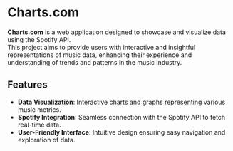 # Charts.com

**Charts.com** is a web application designed to showcase and visualize data using the Spotify API.  
This project aims to provide users with interactive and insightful representations of music data, enhancing their experience and understanding of trends and patterns in the music industry.

## Features

- **Data Visualization**: Interactive charts and graphs representing various music metrics.
- **Spotify Integration**: Seamless connection with the Spotify API to fetch real-time data.
- **User-Friendly Interface**: Intuitive design ensuring easy navigation and exploration of data.